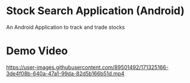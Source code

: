 # Stock Search Application (Android)
An Android Application to track and trade stocks

# Demo Video
https://user-images.githubusercontent.com/89501492/171325166-3de4f08b-640a-47a1-99da-82d5b166b51d.mp4

